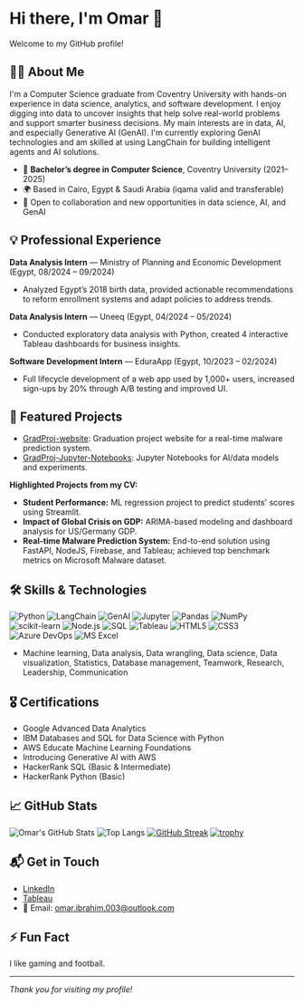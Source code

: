 # Hi there, I'm Omar 👋

Welcome to my GitHub profile!

## 👨‍💻 About Me

I'm a Computer Science graduate from Coventry University with hands-on experience in data science, analytics, and software development. I enjoy digging into data to uncover insights that help solve real-world problems and support smarter business decisions. My main interests are in data, AI, and especially Generative AI (GenAI). I'm currently exploring GenAI technologies and am skilled at using LangChain for building intelligent agents and AI solutions.

- 🏫 **Bachelor’s degree in Computer Science**, Coventry University (2021–2025)
- 🌍 Based in Cairo, Egypt & Saudi Arabia (iqama valid and transferable)
- 💼 Open to collaboration and new opportunities in data science, AI, and GenAI

## 💡 Professional Experience

**Data Analysis Intern** — Ministry of Planning and Economic Development (Egypt, 08/2024 – 09/2024)
- Analyzed Egypt’s 2018 birth data, provided actionable recommendations to reform enrollment systems and adapt policies to address trends.

**Data Analysis Intern** — Uneeq (Egypt, 04/2024 – 05/2024)
- Conducted exploratory data analysis with Python, created 4 interactive Tableau dashboards for business insights.

**Software Development Intern** — EduraApp (Egypt, 10/2023 – 02/2024)
- Full lifecycle development of a web app used by 1,000+ users, increased sign-ups by 20% through A/B testing and improved UI.

## 🚀 Featured Projects

- [GradProj-website](https://github.com/CodeBy-Omar/GradProj-website): Graduation project website for a real-time malware prediction system.
- [GradProj-Jupyter-Notebooks](https://github.com/CodeBy-Omar/GradProj-Jupyter-Notebooks): Jupyter Notebooks for AI/data models and experiments.

**Highlighted Projects from my CV:**
- **Student Performance:** ML regression project to predict students' scores using Streamlit.
- **Impact of Global Crisis on GDP:** ARIMA-based modeling and dashboard analysis for US/Germany GDP.
- **Real-time Malware Prediction System:** End-to-end solution using FastAPI, NodeJS, Firebase, and Tableau; achieved top benchmark metrics on Microsoft Malware dataset.

## 🛠️ Skills & Technologies

![Python](https://img.shields.io/badge/-Python-3776AB?style=flat&logo=python&logoColor=white)
![LangChain](https://img.shields.io/badge/-LangChain-000?style=flat&logo=python&logoColor=white)
![GenAI](https://img.shields.io/badge/-GenAI-000?style=flat&logo=OpenAI&logoColor=white)
![Jupyter](https://img.shields.io/badge/-Jupyter-F37626?style=flat&logo=Jupyter&logoColor=white)
![Pandas](https://img.shields.io/badge/-Pandas-150458?style=flat&logo=pandas&logoColor=white)
![NumPy](https://img.shields.io/badge/-NumPy-013243?style=flat&logo=numpy&logoColor=white)
![scikit-learn](https://img.shields.io/badge/-scikit--learn-F7931E?style=flat&logo=scikit-learn&logoColor=white)
![Node.js](https://img.shields.io/badge/-NodeJS-339933?style=flat&logo=node.js&logoColor=white)
![SQL](https://img.shields.io/badge/-SQL-4479A1?style=flat&logo=postgresql&logoColor=white)
![Tableau](https://img.shields.io/badge/-Tableau-E97627?style=flat&logo=tableau&logoColor=white)
![HTML5](https://img.shields.io/badge/-HTML5-E34F26?style=flat&logo=html5&logoColor=white)
![CSS3](https://img.shields.io/badge/-CSS3-1572B6?style=flat&logo=css3&logoColor=white)
![Azure DevOps](https://img.shields.io/badge/-Azure%20DevOps-0078D7?style=flat&logo=azure-devops&logoColor=white)
![MS Excel](https://img.shields.io/badge/-MS%20Excel-217346?style=flat&logo=microsoft-excel&logoColor=white)

- Machine learning, Data analysis, Data wrangling, Data science, Data visualization, Statistics, Database management, Teamwork, Research, Leadership, Communication

## 🎖️ Certifications

- Google Advanced Data Analytics
- IBM Databases and SQL for Data Science with Python
- AWS Educate Machine Learning Foundations
- Introducing Generative AI with AWS
- HackerRank SQL (Basic & Intermediate)
- HackerRank Python (Basic)

## 📈 GitHub Stats

![Omar's GitHub Stats](https://github-readme-stats.vercel.app/api?username=CodeBy-Omar&show_icons=true&theme=radical)
![Top Langs](https://github-readme-stats.vercel.app/api/top-langs/?username=CodeBy-Omar&layout=compact&theme=radical)
[![GitHub Streak](https://streak-stats.demolab.com?user=CodeBy-Omar&theme=radical)](https://git.io/streak-stats)
[![trophy](https://github-profile-trophy.vercel.app/?username=CodeBy-Omar&theme=onedark&row=2&column=2)](https://github.com/ryo-ma/github-profile-trophy)

## 📬 Get in Touch

- [LinkedIn](https://www.linkedin.com/in/omar-ibrahim-4a0b382b9?utm_source=share&utm_campaign=share_via&utm_content=profile&utm_medium=android_app)
- [Tableau](https://public.tableau.com/app/profile/omar.ibrahim3779/vizzes)
- 📧 Email: omar.ibrahim.003@outlook.com

## ⚡ Fun Fact

I like gaming and football.

---

_Thank you for visiting my profile!_

<!--
**CodeBy-Omar/CodeBy-Omar** is a ✨ _special_ ✨ repository because its `README.md` (this file) appears on your GitHub profile.

Here are some ideas to get you started:

- 🔭 I’m currently working on ...
- 🌱 I’m currently learning ...
- 👯 I’m looking to collaborate on ...
- 🤔 I’m looking for help with ...
- 💬 Ask me about ...
- 📫 How to reach me: ...
- 😄 Pronouns: ...
- ⚡ Fun fact: ...
-->
